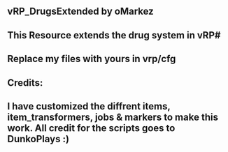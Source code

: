 ## vRP_DrugsExtended by oMarkez ##
## This Resource extends the drug system in vRP#

## Replace my files with yours in vrp/cfg



## Credits: 
## I have customized the diffrent items, item_transformers, jobs & markers to make this work. All credit for the scripts goes to DunkoPlays :)